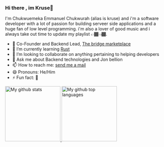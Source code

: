### Hi there , im Kruse👋
I'm Chukwuemeka Emmanuel Chukwurah (alias is kruse) and i'm a software developer with a lot of passion for building serveer side applications and a huge fan of low level programming. i'm also a lover of good music and i always take out time to update my playlist 👉🏾👈🏾.
<!--
**Emmanuerl/Emmanuerl** is a ✨ _special_ ✨ repository because its `README.md` (this file) appears on your GitHub profile.
Here are some ideas to get you started:
- 🤔 I’m looking for help with ...
-->

- 🔭 Co-Founder and Backend Lead, [The bridge marketplace](https://bridge.africa/)
- 🌱 I’m currently learning [Rust](https://www.rust-lang.org/)
- 👯 I’m looking to collaborate on anything pertaining to helping developers
- 💬 Ask me about Backend technologies and Jon bellion
- 📫 How to reach me: [send me a mail](mailto:emekaemmanuel045@gmail.com)
- 😄 Pronouns: He/Him
- ⚡ Fun fact: 🥴

<a href="https://github.com/emmanuerl">
  <img height="180em" src="https://github-readme-stats.vercel.app/api?username=emmanuerl&show_icons=true&theme=merko&count_private=true" alt="My github stats" />
  <img height="180em" src="https://github-readme-stats.vercel.app/api/top-langs/?username=emmanuerl&theme=merko&layout=compact" alt="My github top languages" />
</a>
